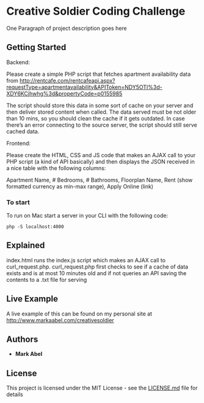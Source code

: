 # Creative Soldier Coding Challenge

One Paragraph of project description goes here

## Getting Started

Backend:

Please create a simple PHP script that fetches apartment availability data from http://rentcafe.com/rentcafeapi.aspx?requestType=apartmentavailability&APIToken=NDY5OTI%3d-XDY6KCjhwhg%3d&propertyCode=p0155985

The script should store this data in some sort of cache on your server and then deliver stored content when called. The data served must be not older than 10 mins, so you should clean the cache if it gets outdated. In case there’s an error connecting to the source server, the script should still serve cached data.

Frontend:

Please create the HTML, CSS and JS code that makes an AJAX call to your PHP script (a kind of API basically) and then displays the JSON received in a nice table with the following columns:

Apartment Name, # Bedrooms, # Bathrooms, Floorplan Name, Rent (show formatted currency as min-max range), Apply Online (link)

### To start

To run on Mac start a server in your CLI with the following code:

```
php -S localhost:4000 
```

## Explained

index.html runs the index.js script which makes an AJAX call to curl_request.php.  curl_request.php first checks to see if a cache of data exists and is at most 10 minutes old and if not queries an API saving the contents to a .txt file for serving

## Live Example

A live example of this can be found on my personal site at http://www.markaabel.com/creativesoldier

## Authors

* **Mark Abel** 

## License

This project is licensed under the MIT License - see the [LICENSE.md](LICENSE.md) file for details
